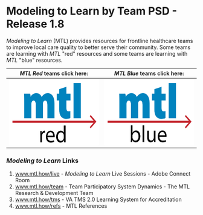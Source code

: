 # Modeling to Learn by Team PSD - Release 1.8

_Modeling to Learn_ (MTL) provides resources for frontline healthcare teams to improve local care quality to better serve their community. Some teams are learning with _MTL_ "red" resources and some teams are learning with _MTL_ "blue" resources.

 _MTL Red_ teams click here: | _MTL Blue_ teams click here:
-- | --
<img src = "https://github.com/lzim/teampsd/blob/master/resources/logos/mtl_how_red.png" height = "175" width = "300"> | [<img src = "https://github.com/lzim/teampsd/blob/master/resources/logos/mtl_how_blue.png" height = "175" width = "300">](https://github.com/lzim/mtl) |


### *Modeling to Learn* Links
1. www.mtl.how/live - _Modeling to Learn_ Live Sessions - Adobe Connect Room
2. www.mtl.how/team - Team Participatory System Dynamics - The MTL Research & Development Team
3. www.mtl.how/tms - VA TMS 2.0 Learning System for Accreditation
4. www.mtl.how/refs - MTL References 

